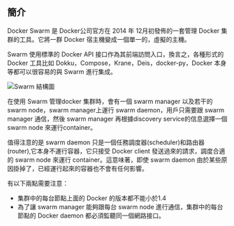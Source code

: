 ## 簡介
Docker Swarm 是 Docker公司官方在 2014 年 12月初發佈的一套管理 Docker 集群的工具。它將一群 Docker 宿主機變成一個單一的，虛擬的主機。

Swarm 使用標準的 Docker API 接口作為其前端訪問入口，換言之，各種形式的 Docker 工具比如 Dokku，Compose，Krane，Deis，docker-py，Docker 本身等都可以很容易的與 Swarm 進行集成。

![Swarm 結構圖](../images/swarm.png)

在使用 Swarm 管理docker 集群時，會有一個 swarm manager 以及若干的 swarm node，swarm manager上運行 swarm daemon，用戶只需要跟 swarm manager 通信，然後 swarm manager 再根據discovery service的信息選擇一個swarm node 來運行container。

值得注意的是 swarm daemon 只是一個任務調度器(scheduler)和路由器(router),它本身不運行容器，它只接受 Docker client 發送過來的請求，調度合適的 swarm node 來運行 container。這意味著，即使 swarm daemon 由於某些原因掛掉了，已經運行起來的容器也不會有任何影響。


有以下兩點需要注意：

* 集群中的每台節點上面的 Docker 的版本都不能小於1.4
* 為了讓 swarm manager 能夠跟每台 swarm node 進行通信，集群中的每台節點的 Docker daemon 都必須監聽同一個網路接口。
